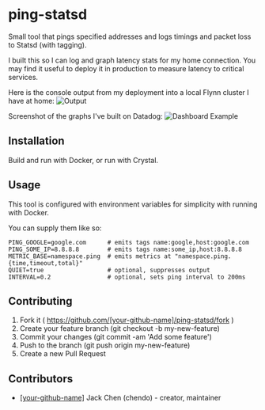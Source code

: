 # ping-statsd

Small tool that pings specified addresses and logs timings and packet loss to Statsd (with tagging).

I built this so I can log and graph latency stats for my home connection. You may find it useful
to deploy it in production to measure latency to critical services.

Here is the console output from my deployment into a local Flynn cluster I have at home:
![Output](https://cloud.githubusercontent.com/assets/2661/19151915/14f063a8-8c1b-11e6-856a-76f2cfbabe6a.png)

Screenshot of the graphs I've built on Datadog:
![Dashboard Example](https://cloud.githubusercontent.com/assets/2661/19151955/4f7ec7ee-8c1b-11e6-9528-d65c927aa615.png)

## Installation

Build and run with Docker, or run with Crystal.

## Usage

This tool is configured with environment variables for simplicity with running with Docker.

You can supply them like so:

```
PING_GOOGLE=google.com      # emits tags name:google,host:google.com
PING_SOME_IP=8.8.8.8        # emits tags name:some_ip,host:8.8.8.8
METRIC_BASE=namespace.ping  # emits metrics at "namespace.ping.{time,timeout,total}"
QUIET=true                  # optional, suppresses output
INTERVAL=0.2                # optional, sets ping interval to 200ms
```

## Contributing

1. Fork it ( https://github.com/[your-github-name]/ping-statsd/fork )
2. Create your feature branch (git checkout -b my-new-feature)
3. Commit your changes (git commit -am 'Add some feature')
4. Push to the branch (git push origin my-new-feature)
5. Create a new Pull Request

## Contributors

- [[your-github-name]](https://github.com/[your-github-name]) Jack Chen (chendo) - creator, maintainer
